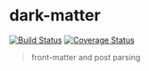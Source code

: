 # dark-matter

[![Build Status](https://travis-ci.org/axdg/dark-matter.svg?branch=master)](https://travis-ci.org/axdg/dark-matter)
[![Coverage Status](https://coveralls.io/repos/axdg/dark-matter/badge.svg?branch=master&service=github)](https://coveralls.io/github/axdg/dark-matter?branch=master)

> front-matter and post parsing
